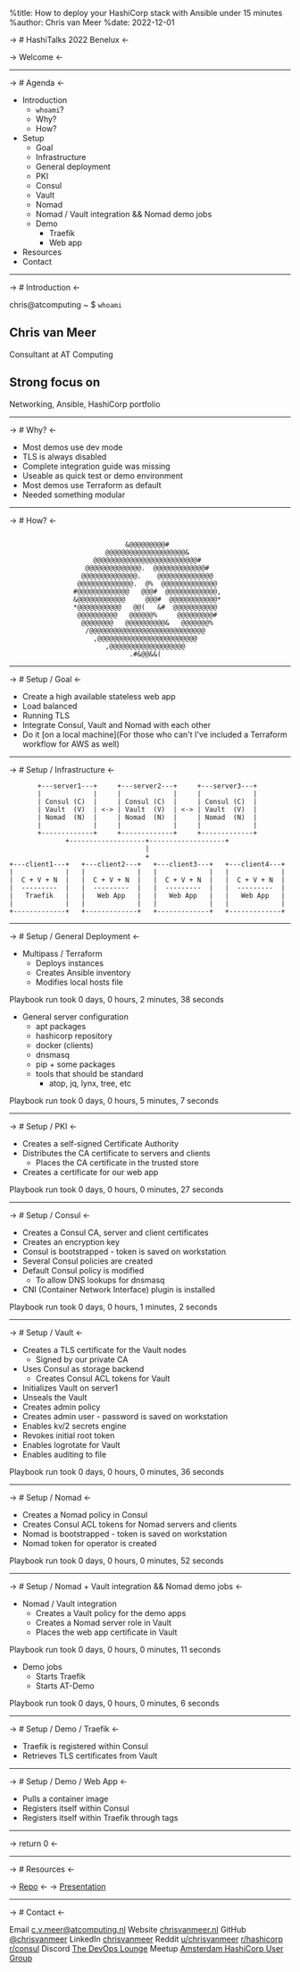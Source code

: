 %title: How to deploy your HashiCorp stack with Ansible under 15 minutes
%author: Chris van Meer
%date: 2022-12-01

-> # HashiTalks 2022 Benelux <-





-> Welcome <-

-------------------------------------------------

-> # Agenda <-

* Introduction
    * `whoami`?
    * Why?
    * How?
* Setup
    * Goal
    * Infrastructure
    * General deployment
    * PKI
    * Consul
    * Vault
    * Nomad
    * Nomad / Vault integration && Nomad demo jobs
    * Demo
        * Traefik
        * Web app
* Resources
* Contact

-------------------------------------------------

-> # Introduction <-

chris@atcomputing ~ $ `whoami`

## Chris van Meer
Consultant at AT Computing

## Strong focus on
Networking, Ansible, HashiCorp portfolio

-------------------------------------------------

-> # Why? <-

* Most demos use dev mode
* TLS is always disabled
* Complete integration guide was missing
* Useable as quick test or demo environment
* Most demos use Terraform as default
* Needed something modular

-------------------------------------------------

-> # How? <-

```
                                                      
                             &@@@@@@@@@#              
                        @@@@@@@@@@@@@@@@@@@@&         
                     @@@@@@@@@@@@@@@@@@@@@@@@@@#      
                   @@@@@@@@@@@@@@.  @@@@@@@@@@@@@#    
                  @@@@@@@@@@@@@@.    @@@@@@@@@@@@@@   
                 @@@@@@@@@@@@@@.  @%  @@@@@@@@@@@@@@  
                #@@@@@@@@@@@@@   @@@#  @@@@@@@@@@@@@, 
                &@@@@@@@@@@@@     @@@#  @@@@@@@@@@@@* 
                *@@@@@@@@@@@   @@(   &#  @@@@@@@@@@@  
                 @@@@@@@@@@   @@@@@@%     @@@@@@@@@#  
                  @@@@@@@@   @@@@@@@@@@&   @@@@@@@%   
                   /@@@@@@@@@@@@@@@@@@@@@@@@@@@@@     
                     ,@@@@@@@@@@@@@@@@@@@@@@@@@       
                        ,@@@@@@@@@@@@@@@@@@@          
                              .#&@@&&(                
```

-------------------------------------------------

-> # Setup / Goal <-

* Create a high available stateless web app
* Load balanced
* Running TLS
* Integrate Consul, Vault and Nomad with each other
* Do it [on a local machine](For those who can't I've included a Terraform workflow for AWS as well)

-------------------------------------------------

-> # Setup / Infrastructure <-

```
       +---server1---+     +---server2---+     +---server3---+         
       |             |     |             |     |             |         
       | Consul (C)  |     | Consul (C)  |     | Consul (C)  |         
       | Vault  (V)  | <-> | Vault  (V)  | <-> | Vault  (V)  |         
       | Nomad  (N)  |     | Nomad  (N)  |     | Nomad  (N)  |         
       |             |     |             |     |             |         
       +-------------+     +-------------+     +-------------+         
              +-------------------+-------------------+
                                  |
                                  +                    
+---client1---+   +---client2---+   +---client3---+   +---client4---+
|             |   |             |   |             |   |             |
|  C + V + N  |   |  C + V + N  |   |  C + V + N  |   |  C + V + N  |
|  ---------  |   |  ---------  |   |  ---------  |   |  ---------  |
|   Traefik   |   |   Web App   |   |   Web App   |   |   Web App   |
|             |   |             |   |             |   |             |
+-------------+   +-------------+   +-------------+   +-------------+
```

-------------------------------------------------

-> # Setup / General Deployment <-

* Multipass / Terraform
    * Deploys instances
    * Creates Ansible inventory
    * Modifies local hosts file

Playbook run took 0 days, 0 hours, 2 minutes, 38 seconds

* General server configuration
    * apt packages
    * hashicorp repository
    * docker (clients)
    * dnsmasq
    * pip + some packages
    * tools that should be standard
      * atop, jq, lynx, tree, etc

Playbook run took 0 days, 0 hours, 5 minutes, 7 seconds

-------------------------------------------------

-> # Setup / PKI <-

* Creates a self-signed Certificate Authority
* Distributes the CA certificate to servers and clients
  * Places the CA certificate in the trusted store
* Creates a certificate for our web app

Playbook run took 0 days, 0 hours, 0 minutes, 27 seconds

-------------------------------------------------

-> # Setup / Consul <-

* Creates a Consul CA, server and client certificates
* Creates an encryption key
* Consul is bootstrapped - token is saved on workstation
* Several Consul policies are created
* Default Consul policy is modified
  * To allow DNS lookups for dnsmasq
* CNI (Container Network Interface) plugin is installed

Playbook run took 0 days, 0 hours, 1 minutes, 2 seconds

-------------------------------------------------

-> # Setup / Vault <-

* Creates a TLS certificate for the Vault nodes
  * Signed by our private CA
* Uses Consul as storage backend
  * Creates Consul ACL tokens for Vault
* Initializes Vault on server1
* Unseals the Vault
* Creates admin policy
* Creates admin user - password is saved on workstation
* Enables kv/2 secrets engine
* Revokes initial root token
* Enables logrotate for Vault
* Enables auditing to file

Playbook run took 0 days, 0 hours, 0 minutes, 36 seconds

-------------------------------------------------

-> # Setup / Nomad <-

* Creates a Nomad policy in Consul
* Creates Consul ACL tokens for Nomad servers and clients
* Nomad is bootstrapped - token is saved on workstation
* Nomad token for operator is created

Playbook run took 0 days, 0 hours, 0 minutes, 52 seconds

-------------------------------------------------

-> # Setup / Nomad + Vault integration && Nomad demo jobs <-

* Nomad / Vault integration
  * Creates a Vault policy for the demo apps
  * Creates a Nomad server role in Vault
  * Places the web app certificate in Vault

Playbook run took 0 days, 0 hours, 0 minutes, 11 seconds

* Demo jobs
  * Starts Traefik
  * Starts AT-Demo

Playbook run took 0 days, 0 hours, 0 minutes, 6 seconds

-------------------------------------------------

-> # Setup / Demo / Traefik <-

* Traefik is registered within Consul
* Retrieves TLS certificates from Vault

-------------------------------------------------

-> # Setup / Demo / Web App <-

* Pulls a container image
* Registers itself within Consul
* Registers itself within Traefik through tags

-------------------------------------------------

-> return 0 <-

-------------------------------------------------

-> # Resources <-



-> [Repo](https://github.com/chrisvanmeer/at-hashi-demo) <-
-> [Presentation](https://github.com/chrisvanmeer/hashitalks-2022-benelux)

-------------------------------------------------

-> # Contact <-

Email          [c.v.meer@atcomputing.nl](mailto:c.v.meer@atcomputing.nl)
Website        [chrisvanmeer.nl](https://chrisvanmeer.nl)
GitHub         [@chrisvanmeer](https://github.com/chrisvanmeer)
LinkedIn       [chrisvanmeer](https://linkedin.com/in/chrisvanmeer)
Reddit         [u/chrisvanmeer](https://www.reddit.com/user/chrisvanmeer)
               [r/hashicorp](https://www.reddit.com/r/hashicorp)
               [r/consul](https://www.reddit.com/r/consul)
Discord        [The DevOps Lounge](https://discord.gg/devopslounge)
Meetup         [Amsterdam HashiCorp User Group](https://www.meetup.com/amsterdam-hashicorp-user-group)

